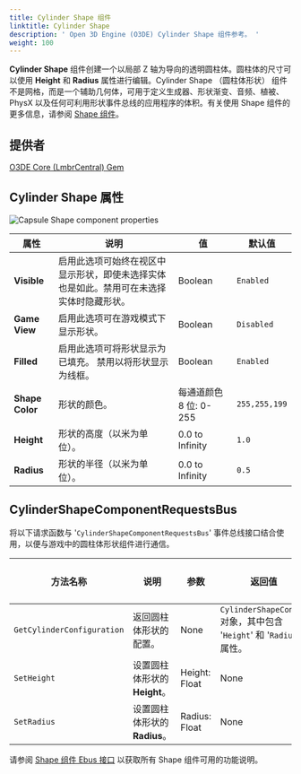 ```yaml
---
title: Cylinder Shape 组件
linktitle: Cylinder Shape
description: ' Open 3D Engine (O3DE) Cylinder Shape 组件参考。 '
weight: 100
---
```




**Cylinder Shape** 组件创建一个以局部 Z 轴为导向的透明圆柱体。圆柱体的尺寸可以使用 **Height** 和 **Radius** 属性进行编辑。Cylinder Shape （圆柱体形状） 组件不是网格，而是一个辅助几何体，可用于定义生成器、形状渐变、音频、植被、PhysX 以及任何可利用形状事件总线的应用程序的体积。有关使用 Shape 组件的更多信息，请参阅 [Shape 组件](/docs/user-guide/components/reference/shape/)。

## 提供者

[O3DE Core (LmbrCentral) Gem](/docs/user-guide/gems/reference/o3de-core)

## Cylinder Shape 属性

![Capsule Shape component properties](/images/user-guide/components/reference/shape/cylinder-shape-component-ui-01.png)

| 属性 | 说明 | 值 | 默认值 |
|-|-|-|-|
| **Visible** | 启用此选项可始终在视区中显示形状，即使未选择实体也是如此。禁用可在未选择实体时隐藏形状。 | Boolean | `Enabled` |
| **Game View** | 启用此选项可在游戏模式下显示形状。 | Boolean | `Disabled` |
| **Filled** | 启用此选项可将形状显示为已填充。 禁用以将形状显示为线框。 | Boolean | `Enabled` |
| **Shape Color** | 形状的颜色。 | 每通道颜色 8 位: 0-255 | `255,255,199` |
| **Height** | 形状的高度（以米为单位）。 | 0.0 to Infinity | `1.0` |
| **Radius** | 形状的半径（以米为单位）。 | 0.0 to Infinity | `0.5` |

## CylinderShapeComponentRequestsBus

将以下请求函数与 '`CylinderShapeComponentRequestsBus`' 事件总线接口结合使用，以便与游戏中的圆柱体形状组件进行通信。

| 方法名称 | 说明 | 参数 | 返回值 | 脚本化 |
|-|-|-|-|-|
| `GetCylinderConfiguration` | 返回圆柱体形状的配置。 | None | `CylinderShapeConfig` 对象，其中包含 '`Height`' 和 '`Radius`' 属性。 | Yes |
| `SetHeight` | 设置圆柱体形状的 **Height**。 | Height: Float | None | Yes |
| `SetRadius` | 设置圆柱体形状的 **Radius**。 | Radius: Float | None | Yes |

请参阅 [Shape 组件 Ebus 接口](./#shape-component-ebus-interface) 以获取所有 Shape 组件可用的功能说明。
